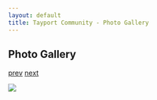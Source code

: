 ```yaml
---
layout: default
title: Tayport Community - Photo Gallery
---
```

## Photo Gallery

[prev](http://tayport.org.uk/photo/151) [next](http://tayport.org.uk/photo/153)

![ ](http://tayport.org.uk/media/152.jpg " ")


